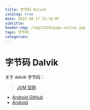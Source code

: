 ```yaml
---
title: 字节码 Dalvik
catalog: true
date: 2022-10-17 21:18:07
subtitle:
header-img: /img/2210/page-native.jpg
tags: 字节码
categories:
---
```



# 字节码 Dalvik

关于 dalvik 字节码：

> [JVM 官网](https://source.android.com/devices/tech/dalvik/dalvik-bytecode)
- [Android GitHub](https://github.com/AndroidAdvanceWithGeektime/Chapter27/blob/master/doucments/Dalvik%20and%20ART.pdf)
- [Android ](https://github.com/AndroidAdvanceWithGeektime/Chapter27/blob/master/doucments/Understanding%20the%20Davlik%20Virtual%20Machine.pdf)
